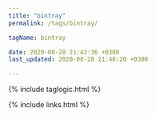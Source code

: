 ```yaml
---
title: "bintray"
permalink: /tags/bintray/

tagName: bintray

date: 2020-08-28 21:43:36 +0300
last_updated: 2020-08-28 21:48:20 +0300

---
```


{% include taglogic.html %}

{% include links.html %}
